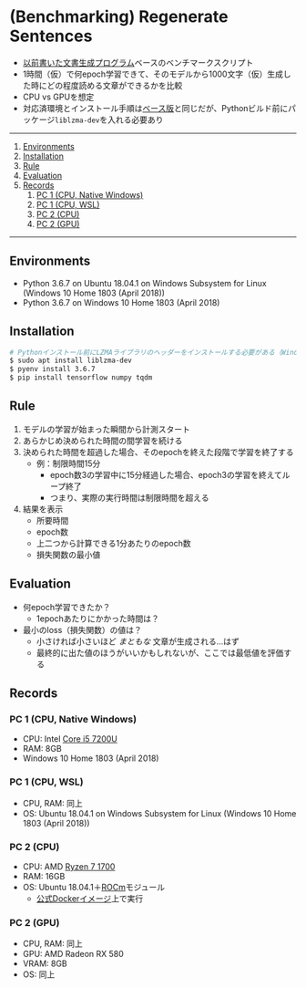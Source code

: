 # (Benchmarking) Regenerate Sentences

- [以前書いた文書生成プログラム][mmt]ベースのベンチマークスクリプト
- 1時間（仮）で何epoch学習できて、そのモデルから1000文字（仮）生成した時にどの程度読める文章ができるかを比較
- CPU vs GPUを想定
- 対応済環境とインストール手順は[ベース版][mmt]と同じだが、Pythonビルド前にパッケージ`liblzma-dev`を入れる必要あり

---

1. [Environments](#environments)
1. [Installation](#installation)
1. [Rule](#rule)
1. [Evaluation](#evaluation)
1. [Records](#records)
    1. [PC 1 (CPU, Native Windows)](#pc-1-cpu-native-windows)
    1. [PC 1 (CPU, WSL)](#pc-1-cpu-wsl)
    1. [PC 2 (CPU)](#pc-2-cpu)
    1. [PC 2 (GPU)](#pc-2-gpu)

---

## Environments

- Python 3.6.7 on Ubuntu 18.04.1 on Windows Subsystem for Linux (Windows 10 Home 1803 (April 2018))
- Python 3.6.7 on Windows 10 Home 1803 (April 2018)

## Installation

```bash
# Pythonインストール前にLZMAライブラリのヘッダーをインストールする必要がある（Windowsでは不要）
$ sudo apt install liblzma-dev
$ pyenv install 3.6.7
$ pip install tensorflow numpy tqdm
```

## Rule

1. モデルの学習が始まった瞬間から計測スタート
1. あらかじめ決められた時間の間学習を続ける
1. 決められた時間を超過した場合、そのepochを終えた段階で学習を終了する
    - 例：制限時間15分
        - epoch数3の学習中に15分経過した場合、epoch3の学習を終えてループ終了
        - つまり、実際の実行時間は制限時間を超える
1. 結果を表示
    - 所要時間
    - epoch数
    - 上二つから計算できる1分あたりのepoch数
    - 損失関数の最小値

## Evaluation

- 何epoch学習できたか？
    - 1epochあたりにかかった時間は？
- 最小のloss（損失関数）の値は？
    - 小さければ小さいほど _まともな_ 文章が生成される…はず
    - 最終的に出た値のほうがいいかもしれないが、ここでは最低値を評価する

## Records

### PC 1 (CPU, Native Windows)

- CPU: Intel [Core i5 7200U](https://ark.intel.com/products/95443/Intel-Core-i5-7200U-Processor-3M-Cache-up-to-3_10-GHz)
- RAM: 8GB
- Windows 10 Home 1803 (April 2018)

### PC 1 (CPU, WSL)

- CPU, RAM: 同上
- OS: Ubuntu 18.04.1 on Windows Subsystem for Linux (Windows 10 Home 1803 (April 2018))

### PC 2 (CPU)

- CPU: AMD [Ryzen 7 1700](https://www.amd.com/ja/products/cpu/amd-ryzen-7-1700)
- RAM: 16GB
- OS: Ubuntu 18.04.1＋[ROCm](https://github.com/RadeonOpenCompute/ROCm)モジュール
    - [公式Dockerイメージ](https://hub.docker.com/r/rocm/tensorflow/)上で実行

### PC 2 (GPU)

- CPU, RAM: 同上
- GPU: AMD Radeon RX 580
- VRAM: 8GB
- OS: 同上

[mmt]: https://github.com/0-jam/regen_my_sentences
